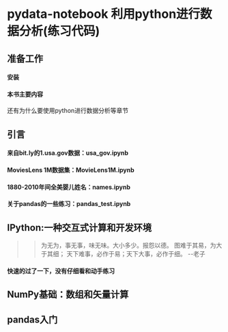 # pydata-notebook 利用python进行数据分析(练习代码)

## 准备工作
#### 安装
#### 本书主要内容
还有为什么要使用python进行数据分析等章节

## 引言
#### 来自bit.ly的1.usa.gov数据：usa_gov.ipynb
#### MoviesLens 1M数据集：MovieLens1M.ipynb
#### 1880-2010年间全美婴儿姓名：names.ipynb
#### 关于pandas的一些练习：pandas_test.ipynb

## IPython:一种交互式计算和开发环境

>>为无为，事无事，味无味。大小多少。报怨以德。
>>图难于其易，为大于其细；
>>天下难事，必作于易；天下大事，必作于细。
>>--老子

#### 快速的过了一下，没有仔细看和动手练习

## NumPy基础：数组和矢量计算
## pandas入门
